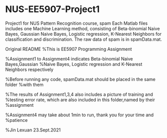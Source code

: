 # NUS-EE5907-Project1
Project1 for NUS Pattern Recognition course, spam
Each Matlab files includes one Machine Learning method, consisting of Beta-binomial Naive Bayes, Gaussian Naive Bayes, Logistic regression, K-Nearest Neighbors for classification and discrimination.
The raw data of spam is in spamData.mat.

Original README
%This is EE5907 Programming Assignment

%Assignment1 to Assignment4 indicates Beta-binomial Naive Bayes,Gaussian
%Naive Bayes, Logistic regression and K-Nearest Neighbors respectively

%Before running any code, spamData.mat should be placed in the same folder
%with them

%The results of Assignment1,3,4 also includes a picture of training and
%testing error rate, which are also included in this folder,named by their
%assignment

%Assignment4 may take about 1min to run, thank you for your time and
%patience

%Jin Lexuan 23.Sept.2021
